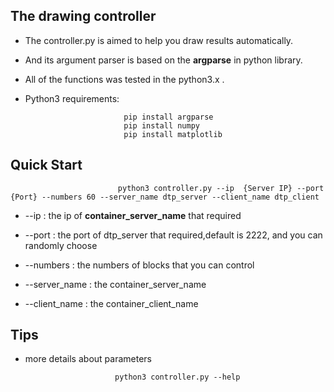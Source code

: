 ## The drawing controller
* The controller.py is aimed to help you draw results automatically. 

* And its argument parser is based on the **argparse** in python library. 

* All of the functions was tested in the python3.x .

* Python3 requirements:

                            pip install argparse
                            pip install numpy
                            pip install matplotlib

## Quick Start
                           
                            python3 controller.py --ip  {Server IP} --port {Port} --numbers 60 --server_name dtp_server --client_name dtp_client

* --ip          : the ip of **container_server_name** that required 

* --port        : the port of dtp_server that required,default is 2222, and you can randomly choose 

* --numbers     : the numbers of blocks that you can control 

* --server_name : the container_server_name 

* --client_name : the container_client_name 

## Tips 
* more details about parameters 
          
                          python3 controller.py --help